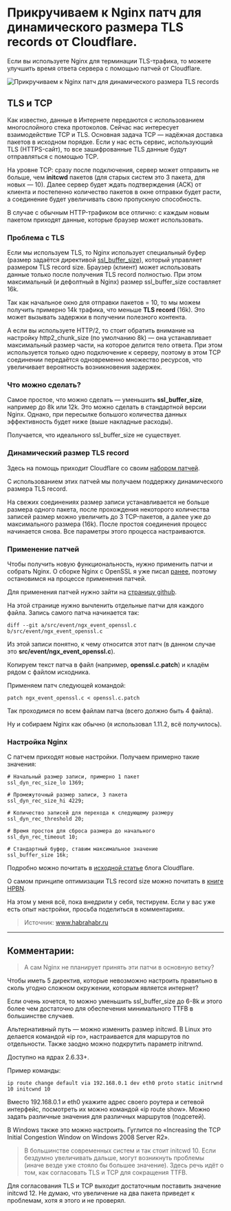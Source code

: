 # Прикручиваем к Nginx патч для динамического размера TLS records от Cloudflare.
Если вы используете Nginx для терминации TLS-трафика, то можете улучшить время ответа сервера с помощью патчей от Cloudflare.

![Прикручиваем к Nginx патч для динамического размера TLS records](/images/Webd/nginx_CloudFlare_patch_01.png 'Прикручиваем к Nginx патч для динамического размера TLS records')

## TLS и TCP

Как известно, данные в Интернете передаются с использованием многослойного стека протоколов. Сейчас нас интересует взаимодействие TCP и TLS. Основная задача TCP — надёжная доставка пакетов в исходном порядке. Если у нас есть сервис, использующий TLS (HTTPS-сайт), то все зашифрованные TLS данные будут отправляться с помощью TCP.

На уровне TCP: cразу после подключения, сервер может отправить не больше, чем **initcwd** пакетов (для старых систем это 3 пакета, для новых — 10). Далее сервер будет ждать подтверждения (ACK) от клиента и постепенно количество пакетов в окне отправки будет расти, а соединение будет увеличивать свою пропускную способность.

В случае с обычным HTTP-трафиком все отлично: с каждым новым пакетом приходят данные, которые браузер может использовать.

### Проблема c TLS

Если мы используем TLS, то Nginx использует специальный буфер (размер задаётся директивой [ssl_buffer_size](http://nginx.org/ru/docs/http/ngx_http_ssl_module.html#ssl_buffer_size)), который управляет размером TLS record size. Браузер (клиент) может использовать данные только после получения TLS record полностью. При этом максимальный (и дефолтный в Nginx) размер ssl_buffer_size составляет 16k.

Так как начальное окно для отправки пакетов = 10, то мы можем получить примерно 14k трафика, что меньше **TLS record** (16k). Это может вызывать задержки в получении полезного контента.

А если вы используете HTTP/2, то стоит обратить внимание на настройку http2_chunk_size (по умолчанию 8k) — она устанавливает максимальный размер части, на которое делится тело ответа. При этом используется только одно подключение к серверу, поэтому в этом TCP соединении передаётся одновременно множество ресурсов, что увеличивает вероятность возникновения задержек.

### Что можно сделать?

Самое простое, что можно сделать — уменьшить **ssl_buffer_size**, например до 8k или 12k. Это можно сделать в стандартной версии Nginx. Однако, при пересылке большого количества данных эффективность будет ниже (выше накладные расходы).

Получается, что идеального ssl_buffer_size не существует.

### Динамический размер TLS record

Здесь на помощь приходит Cloudflare со своим [набором патчей](https://github.com/cloudflare/sslconfig/blob/master/patches/nginx__dynamic_tls_records.patch).

С использованием этих патчей мы получаем поддержку динамического размера TLS record.

На свежих соединениях размер записи устанавливается не больше размера одного пакета, после прохождения некоторого количества записей размер можно увеличить до 3 TCP-пакетов, а далее уже до максимального размера (16k). После простоя соединения процесс начинается снова. Все параметры этого процесса настраиваются.

### Применение патчей

Чтобы получить новую функциональность, нужно применить патчи и собрать Nginx. О сборке Nginx с OpenSSL я уже писал [ранее](https://habrahabr.ru/post/301452/), поэтому остановимся на процессе применения патчей.

Для применения патчей нужно зайти на [страницу github](https://github.com/cloudflare/sslconfig/blob/master/patches/nginx__dynamic_tls_records.patch).

На этой странице нужно вычленить отдельные патчи для каждого файла. Запись самого патча начинается так:

    diff --git a/src/event/ngx_event_openssl.c b/src/event/ngx_event_openssl.c

Из этой записи понятно, к чему относится этот патч (в данном случае это **src/event/ngx_event_openssl.c**).

Копируем текст патча в файл (например, **openssl.c.patch**) и кладём рядом с файлом исходника.

Применяем патч следующей командой:

    patch ngx_event_openssl.c < openssl.c.patch

Так проходимся по всем файлам патча (всего должно быть 4 файла).

Ну и собираем Nginx как обычно (я использовал 1.11.2, всё получилось).

### Настройка Nginx

С патчем приходят новые настройки. Получаем примерно такие значения:
```nginx
# Начальный размер записи, примерно 1 пакет
ssl_dyn_rec_size_lo 1369;

# Промежуточный размер записи, 3 пакета
ssl_dyn_rec_size_hi 4229;

# Количество записей для перехода к следующему размеру
ssl_dyn_rec_threshold 20;

# Время простоя для сброса размера до начального
ssl_dyn_rec_timeout 10;

# Стандартный буфер, ставим максимальное значение
ssl_buffer_size 16k;
```
Подробно можно почитать в [исходной статье](https://blog.cloudflare.com/optimizing-tls-over-tcp-to-reduce-latency/) блога Cloudflare.

О самом принципе оптимизации TLS record size можно почитать в [книге HPBN](https://hpbn.co/transport-layer-security-tls/#optimize-tls-record-size).

На этом у меня всё, пока внедрили у себя, тестируем. Если у вас уже есть опыт настройки, просьба поделиться в комментариях.

> Источник: www.habrahabr.ru

---
## Комментарии:

> А сам Nginx не планирует принять эти патчи в основную ветку?

Чтобы иметь 5 директив, которые невозможно настроить правильно в сколь угодно сложном окружении, которым является интернет?

Если очень хочется, то можно уменьшить ssl_buffer_size до 6-8k и этого более чем достаточно для обеспечения минимального TTFB в большинстве случаев.

Альтернативный путь — можно изменить размер initcwd. В Linux это делается командой «ip ro», настраивается для маршрутов по отдельности. Также заодно можно подкрутить параметр initrwnd.

Доступно на ядрах 2.6.33+.

Пример команды:

    ip route change default via 192.168.0.1 dev eth0 proto static initrwnd 10 initcwnd 10

Вместо 192.168.0.1 и eth0 укажите адрес своего роутера и сетевой интерфейс, посмотреть их можно командой «ip route show». Можно задать различные значения для различных маршрутов (подсетей).

В Windows также это можно настроить. Гуглится по «Increasing the TCP Initial Congestion Window on Windows 2008 Server R2».

> В большинстве современных систем и так стоит initcwd 10. Если бездумно увеличивать дальше, могут возникнуть проблемы (иначе везде уже стояло бы большее значение). Здесь речь идёт о том, как согласовать TLS и TCP для сокращения TTFB.

Для согласования TLS и TCP выходит достаточным поставить значение initcwd 12. Не думаю, что увеличение на два пакета приведет к проблемам, хотя я этого и не проверял.
